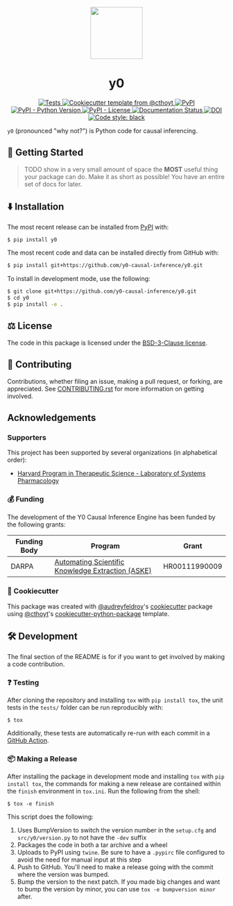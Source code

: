 <p align="center">
  <img src="docs/source/logo.png" height="120">
</p>

<h1 align="center">
  y0
</h1>

<p align="center">
    <a href="https://github.com/y0-causal-inference/y0/actions?query=workflow%3ATests">
        <img alt="Tests" src="https://github.com/y0-causal-inference/y0/workflows/Tests/badge.svg" />
    </a>
   <a href="https://github.com/cthoyt/cookiecutter-python-package">
      <img alt="Cookiecutter template from @cthoyt" src="https://img.shields.io/badge/Cookiecutter-python--package-yellow" /> 
   </a>
    <a href="https://pypi.org/project/y0">
        <img alt="PyPI" src="https://img.shields.io/pypi/v/y0" />
    </a>
    <a href="https://pypi.org/project/y0">
        <img alt="PyPI - Python Version" src="https://img.shields.io/pypi/pyversions/y0" />
    </a>
    <a href="https://github.com/y0-causal-inference/y0/blob/main/LICENSE">
        <img alt="PyPI - License" src="https://img.shields.io/pypi/l/y0" />
    </a>
    <a href='https://y0.readthedocs.io/en/latest/?badge=latest'>
        <img src='https://readthedocs.org/projects/y0/badge/?version=latest' alt='Documentation Status' />
    </a>
    <a href="https://zenodo.org/badge/latestdoi/328745468">
        <img src="https://zenodo.org/badge/328745468.svg" alt="DOI">
    </a>
    <a href="https://github.com/psf/black">
        <img src="https://img.shields.io/badge/code%20style-black-000000.svg" alt="Code style: black" />
    </a>
</p>

`y0` (pronounced "why not?") is Python code for causal inferencing.

## 💪 Getting Started

> TODO show in a very small amount of space the **MOST** useful thing your package can do.
Make it as short as possible! You have an entire set of docs for later.

## ⬇️ Installation

The most recent release can be installed from
[PyPI](https://pypi.org/project/y0/) with:

```bash
$ pip install y0
```

The most recent code and data can be installed directly from GitHub with:

```bash
$ pip install git+https://github.com/y0-causal-inference/y0.git
```

To install in development mode, use the following:

```bash
$ git clone git+https://github.com/y0-causal-inference/y0.git
$ cd y0
$ pip install -e .
```

## ⚖️ License

The code in this package is licensed under the [BSD-3-Clause
license](https://github.com/y0-causal-inference/y0/blob/master/LICENSE).

## 🙏 Contributing

Contributions, whether filing an issue, making a pull request, or forking, are appreciated. See
[CONTRIBUTING.rst](https://github.com/y0-causal-inference/y0/blob/master/CONTRIBUTING.rst) for more information on getting
involved.

## Acknowledgements

### Supporters

This project has been supported by several organizations (in alphabetical order):

- [Harvard Program in Therapeutic Science - Laboratory of Systems Pharmacology](https://hits.harvard.edu/the-program/laboratory-of-systems-pharmacology/)

### 💰 Funding

The development of the Y0 Causal Inference Engine has been funded by the following grants:

| Funding Body                                             | Program                                                                                                                       | Grant           |
|----------------------------------------------------------|-------------------------------------------------------------------------------------------------------------------------------|-----------------|
| DARPA                                                    | [Automating Scientific Knowledge Extraction (ASKE)](https://www.darpa.mil/program/automating-scientific-knowledge-extraction) | HR00111990009   |

### 🍪 Cookiecutter

This package was created with [@audreyfeldroy](https://github.com/audreyfeldroy)'s
[cookiecutter](https://github.com/cookiecutter/cookiecutter) package using [@cthoyt](https://github.com/cthoyt)'s
[cookiecutter-python-package](https://github.com/cthoyt/cookiecutter-python-package) template.

## 🛠️ Development

The final section of the README is for if you want to get involved by making a code contribution.

### ❓ Testing

After cloning the repository and installing `tox` with `pip install tox`, the unit tests in the `tests/` folder can be
run reproducibly with:

```shell
$ tox
```

Additionally, these tests are automatically re-run with each commit in a [GitHub Action](https://github.com/y0-causal-inference/y0/actions?query=workflow%3ATests).

### 📦 Making a Release

After installing the package in development mode and installing
`tox` with `pip install tox`, the commands for making a new release are contained within the `finish` environment
in `tox.ini`. Run the following from the shell:

```shell
$ tox -e finish
```

This script does the following:

1. Uses BumpVersion to switch the version number in the `setup.cfg` and
   `src/y0/version.py` to not have the `-dev` suffix
2. Packages the code in both a tar archive and a wheel
3. Uploads to PyPI using `twine`. Be sure to have a `.pypirc` file configured to avoid the need for manual input at this
   step
4. Push to GitHub. You'll need to make a release going with the commit where the version was bumped.
5. Bump the version to the next patch. If you made big changes and want to bump the version by minor, you can
   use `tox -e bumpversion minor` after.
